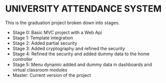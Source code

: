 UNIVERSITY ATTENDANCE SYSTEM
===========

This is the graduation project broken down into stages.

+ Stage 0: Basic MVC project with a Web Api
+ Stage 1: Template integration
+ Stage 2: Added partial security
+ Stage 3: Added cryptography and refined the security
+ Stage 4: Refined the security and added dummy data to the home controller
+ Stage 5: Menu dynamic added and dummy data in dashboards and virtual classroom modules
+ Master: Current version of the project